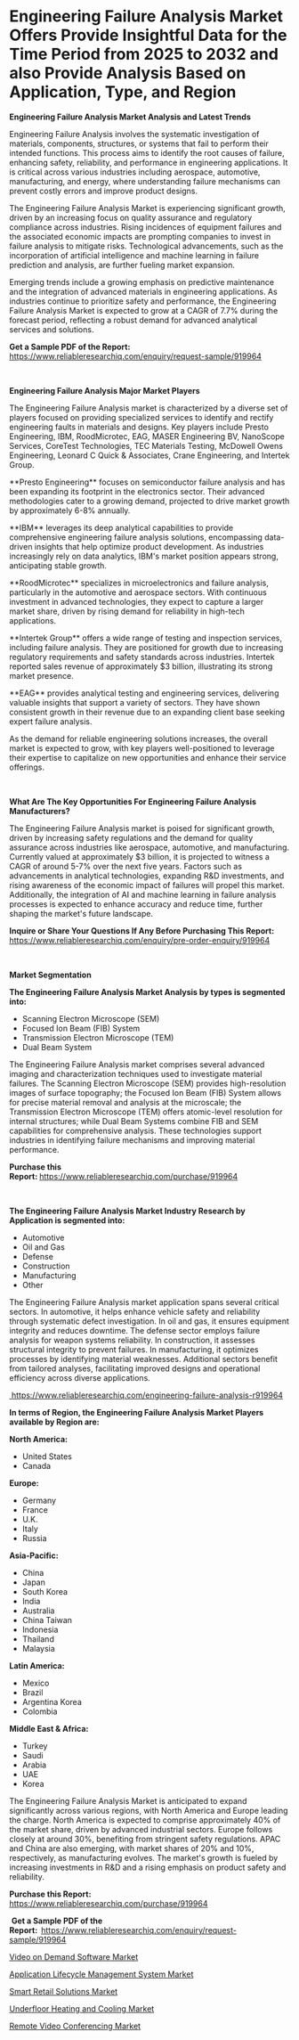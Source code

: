 <p><h1>Engineering Failure Analysis Market Offers Provide Insightful Data for the Time Period from 2025 to 2032 and also Provide Analysis Based on Application, Type, and Region</h1></p><p><strong>Engineering Failure Analysis Market Analysis and Latest Trends</strong></p>
<p><p>Engineering Failure Analysis involves the systematic investigation of materials, components, structures, or systems that fail to perform their intended functions. This process aims to identify the root causes of failure, enhancing safety, reliability, and performance in engineering applications. It is critical across various industries including aerospace, automotive, manufacturing, and energy, where understanding failure mechanisms can prevent costly errors and improve product designs.</p><p>The Engineering Failure Analysis Market is experiencing significant growth, driven by an increasing focus on quality assurance and regulatory compliance across industries. Rising incidences of equipment failures and the associated economic impacts are prompting companies to invest in failure analysis to mitigate risks. Technological advancements, such as the incorporation of artificial intelligence and machine learning in failure prediction and analysis, are further fueling market expansion. </p><p>Emerging trends include a growing emphasis on predictive maintenance and the integration of advanced materials in engineering applications. As industries continue to prioritize safety and performance, the Engineering Failure Analysis Market is expected to grow at a CAGR of 7.7% during the forecast period, reflecting a robust demand for advanced analytical services and solutions.</p></p>
<p><strong>Get a Sample PDF of the Report:&nbsp;</strong> <a href="https://www.reliableresearchiq.com/enquiry/request-sample/919964?utm_campaign=1121&utm_medium=2&utm_source=Github&utm_content=ia&utm_term=06032025&utm_id=engineering-failure-analysis">https://www.reliableresearchiq.com/enquiry/request-sample/919964</a></p>
<p>&nbsp;</p>
<p><strong>Engineering Failure Analysis Major Market Players</strong></p>
<p><p>The Engineering Failure Analysis market is characterized by a diverse set of players focused on providing specialized services to identify and rectify engineering faults in materials and designs. Key players include Presto Engineering, IBM, RoodMicrotec, EAG, MASER Engineering BV, NanoScope Services, CoreTest Technologies, TEC Materials Testing, McDowell Owens Engineering, Leonard C Quick & Associates, Crane Engineering, and Intertek Group.</p><p>**Presto Engineering** focuses on semiconductor failure analysis and has been expanding its footprint in the electronics sector. Their advanced methodologies cater to a growing demand, projected to drive market growth by approximately 6-8% annually.</p><p>**IBM** leverages its deep analytical capabilities to provide comprehensive engineering failure analysis solutions, encompassing data-driven insights that help optimize product development. As industries increasingly rely on data analytics, IBM's market position appears strong, anticipating stable growth.</p><p>**RoodMicrotec** specializes in microelectronics and failure analysis, particularly in the automotive and aerospace sectors. With continuous investment in advanced technologies, they expect to capture a larger market share, driven by rising demand for reliability in high-tech applications.</p><p>**Intertek Group** offers a wide range of testing and inspection services, including failure analysis. They are positioned for growth due to increasing regulatory requirements and safety standards across industries. Intertek reported sales revenue of approximately $3 billion, illustrating its strong market presence.</p><p>**EAG** provides analytical testing and engineering services, delivering valuable insights that support a variety of sectors. They have shown consistent growth in their revenue due to an expanding client base seeking expert failure analysis.</p><p>As the demand for reliable engineering solutions increases, the overall market is expected to grow, with key players well-positioned to leverage their expertise to capitalize on new opportunities and enhance their service offerings.</p></p>
<p>&nbsp;</p>
<p><strong>What Are The Key Opportunities For Engineering Failure Analysis Manufacturers?</strong></p>
<p><p>The Engineering Failure Analysis market is poised for significant growth, driven by increasing safety regulations and the demand for quality assurance across industries like aerospace, automotive, and manufacturing. Currently valued at approximately $3 billion, it is projected to witness a CAGR of around 5-7% over the next five years. Factors such as advancements in analytical technologies, expanding R&D investments, and rising awareness of the economic impact of failures will propel this market. Additionally, the integration of AI and machine learning in failure analysis processes is expected to enhance accuracy and reduce time, further shaping the market's future landscape.</p></p>
<p><strong>Inquire or Share Your Questions If Any Before Purchasing This Report:</strong> <a href="https://www.reliableresearchiq.com/enquiry/pre-order-enquiry/919964?utm_campaign=1121&utm_medium=2&utm_source=Github&utm_content=ia&utm_term=06032025&utm_id=engineering-failure-analysis">https://www.reliableresearchiq.com/enquiry/pre-order-enquiry/919964</a></p>
<p>&nbsp;</p>
<p><strong>Market Segmentation</strong></p>
<p><strong>The Engineering Failure Analysis Market Analysis by types is segmented into:</strong></p>
<p><ul><li>Scanning Electron Microscope (SEM)</li><li>Focused Ion Beam (FIB) System</li><li>Transmission Electron Microscope (TEM)</li><li>Dual Beam System</li></ul></p>
<p><p>The Engineering Failure Analysis market comprises several advanced imaging and characterization techniques used to investigate material failures. The Scanning Electron Microscope (SEM) provides high-resolution images of surface topography; the Focused Ion Beam (FIB) System allows for precise material removal and analysis at the microscale; the Transmission Electron Microscope (TEM) offers atomic-level resolution for internal structures; while Dual Beam Systems combine FIB and SEM capabilities for comprehensive analysis. These technologies support industries in identifying failure mechanisms and improving material performance.</p></p>
<p><strong>Purchase this Report:&nbsp;</strong><a href="https://www.reliableresearchiq.com/purchase/919964?utm_campaign=1121&utm_medium=2&utm_source=Github&utm_content=ia&utm_term=06032025&utm_id=engineering-failure-analysis">https://www.reliableresearchiq.com/purchase/919964</a></p>
<p>&nbsp;</p>
<p><strong>The Engineering Failure Analysis Market Industry Research by Application is segmented into:</strong></p>
<p><ul><li>Automotive</li><li>Oil and Gas</li><li>Defense</li><li>Construction</li><li>Manufacturing</li><li>Other</li></ul></p>
<p><p>The Engineering Failure Analysis market application spans several critical sectors. In automotive, it helps enhance vehicle safety and reliability through systematic defect investigation. In oil and gas, it ensures equipment integrity and reduces downtime. The defense sector employs failure analysis for weapon systems reliability. In construction, it assesses structural integrity to prevent failures. In manufacturing, it optimizes processes by identifying material weaknesses. Additional sectors benefit from tailored analyses, facilitating improved designs and operational efficiency across diverse applications.</p></p>
<p><a href="https://www.reliableresearchiq.com/engineering-failure-analysis-r919964?utm_campaign=1121&utm_medium=2&utm_source=Github&utm_content=ia&utm_term=06032025&utm_id=engineering-failure-analysis">&nbsp;https://www.reliableresearchiq.com/engineering-failure-analysis-r919964</a></p>
<p><strong>In terms of Region, the Engineering Failure Analysis Market Players available by Region are:</strong></p>
<p>
    <p> <strong> North America: </strong>
        <ul>
            <li>United States</li>
            <li>Canada</li>
        </ul>
        </p> 
    <p> <strong> Europe: </strong>
        <ul>
            <li>Germany</li>
            <li>France</li>
            <li>U.K.</li>
            <li>Italy</li>
            <li>Russia</li>
        </ul>
        </p> 
    <p> <strong> Asia-Pacific: </strong>
        <ul>
            <li>China</li>
            <li>Japan</li>
            <li>South Korea</li>
            <li>India</li>
            <li>Australia</li>
            <li>China Taiwan</li>
            <li>Indonesia</li>
            <li>Thailand</li>
            <li>Malaysia</li>
        </ul>
        </p> 
    <p> <strong> Latin America: </strong>
        <ul>
            <li>Mexico</li>
            <li>Brazil</li>
            <li>Argentina Korea</li>
            <li>Colombia</li>
        </ul>
        </p> 
    <p> <strong> Middle East & Africa: </strong>
        <ul>
            <li>Turkey</li>
            <li>Saudi</li>
            <li>Arabia</li>
            <li>UAE</li>
            <li>Korea</li>
        </ul>
    </p>
    </p>
<p><p>The Engineering Failure Analysis Market is anticipated to expand significantly across various regions, with North America and Europe leading the charge. North America is expected to comprise approximately 40% of the market share, driven by advanced industrial sectors. Europe follows closely at around 30%, benefiting from stringent safety regulations. APAC and China are also emerging, with market shares of 20% and 10%, respectively, as manufacturing evolves. The market's growth is fueled by increasing investments in R&D and a rising emphasis on product safety and reliability.</p></p>
<p><strong>Purchase this Report: </strong><a href="https://www.reliableresearchiq.com/purchase/919964?utm_campaign=1121&utm_medium=2&utm_source=Github&utm_content=ia&utm_term=06032025&utm_id=engineering-failure-analysis">https://www.reliableresearchiq.com/purchase/919964</a></p>
<p>&nbsp;<strong>Get a Sample PDF of the Report:&nbsp;&nbsp;</strong><a href="https://www.reliableresearchiq.com/enquiry/request-sample/919964?utm_campaign=1121&utm_medium=2&utm_source=Github&utm_content=ia&utm_term=06032025&utm_id=engineering-failure-analysis">https://www.reliableresearchiq.com/enquiry/request-sample/919964</a></p>
<p><strong></strong></p>
<p><p><a href="https://github.com/dekamrapinq1/Market-Research-Report-List-1/blob/main/video-on-demand-software-market.md?utm_campaign=1121&utm_medium=2&utm_source=Github&utm_content=ia&utm_term=06032025&utm_id=engineering-failure-analysis">Video on Demand Software Market</a></p><p><a href="https://github.com/spineamosa0e/Market-Research-Report-List-1/blob/main/application-lifecycle-management-system-market.md?utm_campaign=1121&utm_medium=2&utm_source=Github&utm_content=ia&utm_term=06032025&utm_id=engineering-failure-analysis">Application Lifecycle Management System Market</a></p><p><a href="https://github.com/welfmimon/Market-Research-Report-List-1/blob/main/smart-retail-solutions-market.md?utm_campaign=1121&utm_medium=2&utm_source=Github&utm_content=ia&utm_term=06032025&utm_id=engineering-failure-analysis">Smart Retail Solutions Market</a></p><p><a href="https://github.com/dumanelina6v/Market-Research-Report-List-1/blob/main/underfloor-heating-and-cooling-market.md?utm_campaign=1121&utm_medium=2&utm_source=Github&utm_content=ia&utm_term=06032025&utm_id=engineering-failure-analysis">Underfloor Heating and Cooling Market</a></p><p><a href="https://github.com/khifzaba/Market-Research-Report-List-1/blob/main/remote-video-conferencing-market.md?utm_campaign=1121&utm_medium=2&utm_source=Github&utm_content=ia&utm_term=06032025&utm_id=engineering-failure-analysis">Remote Video Conferencing Market</a></p></p>